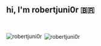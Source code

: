 ## hi, I'm robertjuni0r 🇧🇷 
<br/>
<p><img align="left" src="https://github-readme-stats.vercel.app/api/top-langs?username=robertjuni0r&theme=tokyonight&show_icons=true&locale=en&layout=compact" alt="robertjuni0r" /></p>
<p>&nbsp;<img align="center" src="https://github-readme-stats.vercel.app/api?username=robertjuni0r&theme=tokyonight&show_icons=true&locale=en" alt="robertjuni0r" /></p>
<!--
**robertjuni0r/robertjuni0r** is a ✨ _special_ ✨ repository because its `README.md` (this file) appears on your GitHub profile.

Here are some ideas to get you started:

- 🔭 I’m currently working on ...
- 🌱 I’m currently learning ...
- 👯 I’m looking to collaborate on ...
- 🤔 I’m looking for help with ...
- 💬 Ask me about ...
- 📫 How to reach me: ...
- 😄 Pronouns: ...
- ⚡ Fun fact: ...
-->
